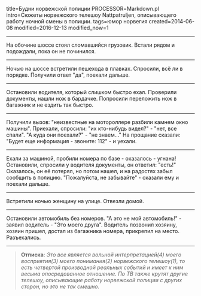 title=Будни норвежской полиции
PROCESSOR=Markdown.pl
intro=Сюжеты норвежского телешоу Nattpatruljen, описывающего работу ночной смены в полиции.
tags=юмор норвегия
created=2014-06-08
modified=2016-12-13
modified_now=1


* * *

На обочине шоссе стоял сломавшийся грузовик.
Встали рядом и подождали, пока он не починился.

* * *

Ночью на шоссе встретили пешехода в плавках.
Спросили, всё ли в порядке.
Получили ответ "да", поехали дальше.

* * *

Остановили водителя, который слишком быстро ехал.
Проверили документы, нашли нож в бардачке.
Попросили переложить нож в багажник и не ездить так быстро.

* * *

Получили вызов: "неизвестные на мотороллере разбили камнем окно машины".
Приехали, спросили: "их кто-нибудь видел?" - "нет, все спали".
"А куда они поехали?" - "не знаем..."
На прощание сказали: "Будет еще информация - звоните: 112" - и уехали.

* * *

Ехали за машиной, пробили номера по базе - оказалось - угнана!
Остановили, спросили у водителя документы, он ответил: "есть!"
Оказалось, он её потерял, но потом нашел, и на радостях забыл сообщить в полицию.
"Пожалуйста, не забывайте" - сказали ему и поехали дальше.

* * *

Встретили ночью женщину на улице.
Отвезли домой.

* * *

Остановили автомобиль без номеров.
"А это не мой автомобиль!" - заявил водитель - "Это моего друга".
Водитель позвонил хозяину, хозяин пришел, достал из багажника номера, прикрепил на место.
Разъехались.

* * *

> **Отписка**: _Это все является вольной интерпретацией(4) моего восприятия(3) моего понимания(2) норвежского телешоу(1), то есть четвертой производной реальных событий и имеет к ним весьма опосредованное отношение.
По ТВ также крутят другие телешоу, описывающие работу норвежской полиции с других сторон, но это не так смешно._
